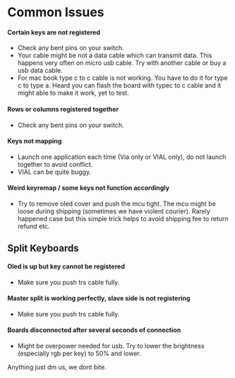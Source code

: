 # Common Issues

#### Certain keys are not registered
- Check any bent pins on your switch. 
- Your cable might be not a data cable which can transmit data. This happens very often on micro usb cable. Try with another cable or buy a usb data cable.
- For mac book type c to c cable is not working. You have to do it for type c to type a. Heard you can flash the board with typec to c cable and it might able to make it work, yet to test.

#### Rows or columns registered together
- Check any bent pins on your switch.

#### Keys not mapping
- Launch one application each time (Via only or VIAL only), do not launch together to avoid conflict.
- VIAL can be quite buggy. 

#### Weird keyremap / some keys not function accordingly
- Try to remove oled cover and push the mcu tight. The mcu might be loose during shipping (sometimes we have violent courier). Rarely happened case but this simple trick helps to avoid shipping fee to return refund etc.

## Split Keyboards
#### Oled is up but key cannot be registered
- Make sure you push trs cable fully. 

#### Master split is working perfectly, slave side is not registering
- Make sure you push trs cable fully. 

#### Boards disconnected after several seconds of connection
- Might be overpower needed for usb. Try to lower the brightness (especially rgb per key) to 50% and lower.

Anything just dm us, we dont bite.


